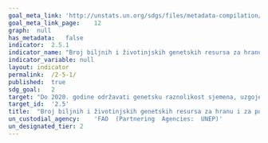 ```yaml
---	
goal_meta_link:	'http://unstats.un.org/sdgs/files/metadata-compilation/Metadata-Goal-2.pdf'
goal_meta_link_page:	12
graph:	null
has_metadata:	false
indicator:	2.5.1
indicator_name:	"Broj biljnih i životinjskih genetskih resursa za hranu i za poljoprivredu, srednjeročno ili dugoročno osigurani u odgovarajučim institucijama (uvjetima)"
indicator_variable:	null
layout:	indicator
permalink:	/2-5-1/
published:	true  
sdg_goal:	2
target:	"Do 2020. godine održavati genetsku raznolikost sjemena, uzgojenih biljaka te uzgojenih i pripitomljenih životinja i njihovih srodnih divljih vrsta, uključujući dobro upravljaneraznovrsnim sjemenskim i biljnim banke na nacionalnoj, regionalnoj i međunarodnoj razini te promicati  pravedan i ravnopravnan  pristup i dijeljenje koristi koje proizlaze iz korištenja genetskih resursa i povezanih tradicionalnih znanja, kako su međunarodno dogovoreni"
target_id:	'2.5'
title:	"Broj biljnih i životinjskih genetskih resursa za hranu i za poljoprivredu, srednjeročno ili dugoročno osigurani u odgovarajućim institucijama (uvjetima)"
un_custodial_agency:	'FAO  (Partnering  Agencies:  UNEP)'
un_designated_tier:	2
---	
```


